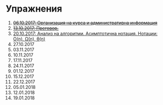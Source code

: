 # Упражнения

1. ~~[06.10.2017: Организация на курса и административна информация](exercise00)~~
1. ~~[13.10.2017: Преговор.](exercise01)~~
1. [20.10.2017: Анализ на алгоритми. Асимптотична нотация. Нотации: O(n), Ω(n), θ(n)](exercise02)
1. 27.10.2017
1. 03.11.2017
1. 10.11.2017
1. 17.11.2017
1. 24.11.2017
1. 01.12.2017
1. 15.12.2017
1. 22.12.2017
1. 05.01.2018
1. 12.01.2018
1. 19.01.2018
